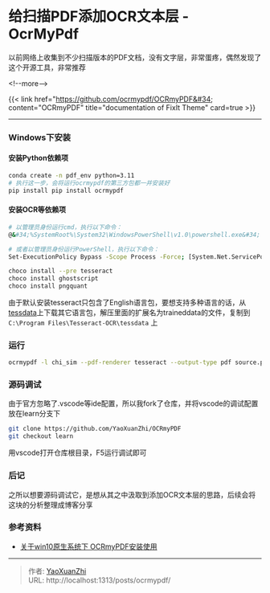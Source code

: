 # 给扫描PDF添加OCR文本层 - OcrMyPdf


以前网络上收集到不少扫描版本的PDF文档，没有文字层，非常蛋疼，偶然发现了这个开源工具，非常推荐

&lt;!--more--&gt;

{{&lt; link href=&#34;https://github.com/ocrmypdf/OCRmyPDF&#34; content=&#34;OCRmyPDF&#34; title=&#34;documentation of FixIt Theme&#34; card=true &gt;}}

---

### Windows下安装

#### 安装Python依赖项
```sh
conda create -n pdf_env python=3.11
# 执行这一步，会将运行ocrmypdf的第三方包都一并安装好
pip install pip install ocrmypdf
```

#### 安装OCR等依赖项
```sh
# 以管理员身份运行cmd，执行以下命令：
@&#34;%SystemRoot%\System32\WindowsPowerShell\v1.0\powershell.exe&#34; -NoProfile -InputFormat None -ExecutionPolicy Bypass -Command &#34;[System.Net.ServicePointManager]::SecurityProtocol = 3072; iex ((New-Object System.Net.WebClient).DownloadString(&#39;https://community.chocolatey.org/install.ps1&#39;))&#34; &amp;&amp; SET &#34;PATH=%PATH%;%ALLUSERSPROFILE%\chocolatey\bin&#34;

# 或者以管理员身份运行PowerShell，执行以下命令：
Set-ExecutionPolicy Bypass -Scope Process -Force; [System.Net.ServicePointManager]::SecurityProtocol = [System.Net.ServicePointManager]::SecurityProtocol -bor 3072; iex ((New-Object System.Net.WebClient).DownloadString(&#39;https://community.chocolatey.org/install.ps1&#39;))

choco install --pre tesseract
choco install ghostscript
choco install pngquant
```

由于默认安装tesseract只包含了English语言包，要想支持多种语言的话，从[tessdata](https://github.com/tesseract-ocr/tessdata/)上下载其它语言包，解压里面的扩展名为traineddata的文件，复制到 `C:\Program Files\Tesseract-OCR\tessdata` 上

### 运行
```sh
ocrmypdf -l chi_sim --pdf-renderer tesseract --output-type pdf source.pdf ocr.pdf
```

### 源码调试
由于官方忽略了.vscode等ide配置，所以我fork了仓库，并将vscode的调试配置放在learn分支下

```sh
git clone https://github.com/YaoXuanZhi/OCRmyPDF
git checkout learn
```

用vscode打开仓库根目录，F5运行调试即可

### 后记
之所以想要源码调试它，是想从其之中汲取到添加OCR文本层的思路，后续会将这块的分析整理成博客分享

### 参考资料
 - [关于win10原生系统下 OCRmyPDF安装使用](https://www.cnblogs.com/edisp/p/16667455.html)

---

> 作者: [YaoXuanZhi](https://github.com/YaoXuanZhi)  
> URL: http://localhost:1313/posts/ocrmypdf/  

